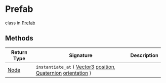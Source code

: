 # Prefab
class in [Prefab](../Prefab.md)

## Methods
| Return Type | Signature | Description |
|---|---|---|
| [Node](../Node/Node.md) | `instantiate_at` ( [Vector3](../Math/Vector3.md) <ins>position</ins>, [Quaternion](../Math/Quaternion.md) <ins>orientation</ins> ) |  |
